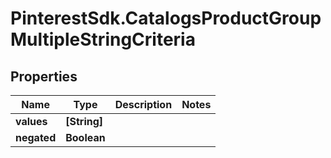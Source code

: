 # PinterestSdk.CatalogsProductGroupMultipleStringCriteria

## Properties

Name | Type | Description | Notes
------------ | ------------- | ------------- | -------------
**values** | **[String]** |  | 
**negated** | **Boolean** |  | 


